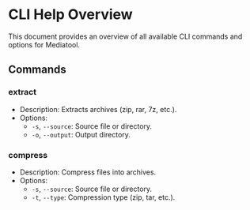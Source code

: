 # CLI Help Overview

This document provides an overview of all available CLI commands and options for Mediatool.

## Commands
### extract
- Description: Extracts archives (zip, rar, 7z, etc.).
- Options:
  - `-s`, `--source`: Source file or directory.
  - `-o`, `--output`: Output directory.

### compress
- Description: Compress files into archives.
- Options:
  - `-s`, `--source`: Source file or directory.
  - `-t`, `--type`: Compression type (zip, tar, etc.).
